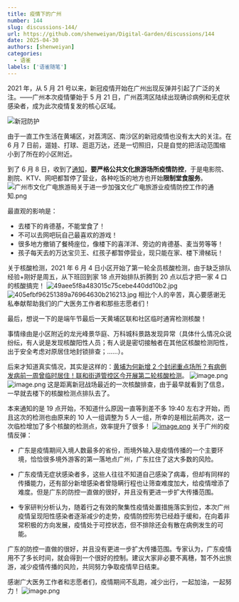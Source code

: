 ```yaml
---
title: 疫情下的广州
number: 144
slug: discussions-144/
url: https://github.com/shenweiyan/Digital-Garden/discussions/144
date: 2025-04-30
authors: [shenweiyan]
categories: 
  - 语雀
labels: ['语雀随笔']
---
```


2021 年，从 5 月 21 号以来，新冠疫情开始在广州出现反弹并引起了广泛的关注。——广州本次疫情肇始于 5 月 21 日，广州荔湾区陆续出现确诊病例和无症状感染者，成为此次疫情复发的核心区域。

<!-- more -->

![新冠防护](https://shub.weiyan.tech/yuque/elog-notebook-img/FgQa3Gs43JyUxwje5VTsiNY5IyXT.jpeg)

由于一直工作生活在黄埔区，对荔湾区、南沙区的新冠疫情也没有太大的关注。在 6 月 7 日前，遛娃、打球、逛逛万达，还是一切照旧，只是自觉的把活动范围缩小到了所在的小区附近。

到了 6 月 8 日，收到了[通知](http://wglj.gz.gov.cn/xxgk/gzdt/tzgsgg/content/post_7320215.html)，**要严格公共文化旅游场所疫情防控**，于是电影院、剧院、KTV、网吧都暂停了营业，各种吃饭的地方也开始**限制堂食服务**。    
![广州市文化广电旅游局关于进一步加强文化广电旅游业疫情防控工作的通知.png](https://shub.weiyan.tech/yuque/elog-notebook-img/Fnkgi5WbDiCC-q5TQMsmQC24rB_H.png)    

最直观的影响是：

- 去楼下的肯德基，不能堂食了！
- 不可以去网吧玩自己最喜欢的游戏！
- 很多地方撤销了餐椅座位，像楼下的喜洋洋、旁边的肯德基、麦当劳等等！
- 孩子每天去的万达宝贝王、红孩子都暂停营业，现只能在家、楼下滑梯玩！

关于核酸检测，2021 年 6 月 4 日小区开始了第一轮全员核酸检测，由于缺乏排队经验+刚好是周五，从下班回到家 18 点开始排队折腾到 20 点以后才把一家 4 口的核酸搞完！
![49aee5f8a483015c75cebe440dd10b2.jpg](https://shub.weiyan.tech/yuque/elog-notebook-img/Fh0y1NZkTXHOXI1L4pBdk5fpBw57.jpeg)
![405efbf96251389a76964630b216213.jpg](https://shub.weiyan.tech/yuque/elog-notebook-img/Fto1hbZsf_kPzPWNBMYl7W-67_I9.jpeg)
相比个人的辛苦，真心要感谢无私奉献帮助我们的广大医务工作者和那些志愿者们！

最后，想说一下的是端午节最后一天黄埔区联和社区临时通宵检测核酸！

事情缘由是小区附近的龙光峰景华庭、万科城科景路发现异常（具体什么情况众说纷纭，有人说是发现核酸阳性人员；有人说是密切接触者在其他区核酸检测阳性，出于安全考虑对原居住地封锁排查；......）。

后来才知道真实情况，其实是这样的：[黄埔为何新增 2 个封闭重点场所？有病例发病前一周曾临时居住！联和街道管控区今开展第二轮核酸检测](https://mp.weixin.qq.com/s/7r6XQpCQqdXuZKwt9szxkA)。
![image.png](https://shub.weiyan.tech/yuque/elog-notebook-img/FiX8O7C7HR6s88nCOnQvwpUYXHmw.png)
![image.png](https://shub.weiyan.tech/yuque/elog-notebook-img/Fpwpkik6Ly5AauN9rmKLMlxg4_iE.png)
这是距离新冠战场最近的一次核酸排查，由于最早就看到了信息，一早就去楼下的核酸检测点排队去了。

本来通知的是 19 点开始，不知道什么原因一直等到差不多 19:40 左右才开始，而且这次的检测也由原来的 10 人一组调整为 5 人一组，所幸的是相比前两次，这一次临检增加了多个核酸的检测点，效率提升了很多！
[![image.png](https://shub.weiyan.tech/yuque/elog-notebook-img/FkCySO1eJfP32jctok_nl5xLc4ve.png)](https://mp.weixin.qq.com/s/y4xx_aVk_7sz2hBWW_HIZw)
关于广州的疫情反弹：

- 广东是疫情期间入境人数最多的省份，而境外输入是疫情传播的一个主要环境，恰恰很多境外游客的第一落地点广州，广东扛住了这大多数的风险。

- 广东疫情无症状感染者多，这些人往往不知道自己感染了病毒，但却有同样的传播能力，还有部分新增感染者曾隐瞒行程也让筛查难度加大，给疫情增添了难度。但是广东的防控一直做的很好，并且没有更进一步扩大传播范围。

- 专家研判分析认为，随着行之有效的聚集性疫情处置措施落实到位，本次广州疫情呈现阳性感染者逐渐减少的走势，疫情防控形势已经趋于缓和，在向着非常积极的方向发展，疫情处于可控状态，但不排除还会有散在病例发生的可能。

广东的防控一直做的很好，并且没有更进一步扩大传播范围。专家认为，广东疫情用不了多长时间，就会得到一个很好的控制。建议大家非必要不离穗，暂不外出旅游，减少疫情传播的风险，共同努力争取疫情早日结束。

感谢广大医务工作者和志愿者们，疫情期间不乱跑，减少出行，一起加油，一起努力！
![image.png](https://shub.weiyan.tech/yuque/elog-notebook-img/FgXYFUyv07iayiY2sO2BWkWmVLgt.png)

<script src="https://giscus.app/client.js"
	data-repo="shenweiyan/Digital-Garden"
	data-repo-id="R_kgDOKgxWlg"
	data-mapping="number"
	data-term="144"
	data-reactions-enabled="1"
	data-emit-metadata="0"
	data-input-position="bottom"
	data-theme="light"
	data-lang="zh-CN"
	crossorigin="anonymous"
	async>
</script>
